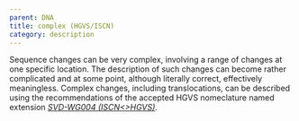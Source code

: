 ```yaml
---
parent: DNA
title: complex (HGVS/ISCN)
category: description
---
```


Sequence changes can be very complex, involving a range of changes at one specific location. The description of such changes can become rather complicated and at some point, although literally correct, effectively meaningless. Complex changes, including translocations, can be described using the recommendations of the accepted HGVS nomeclature named extension [_SVD-WG004 (ISCN<>HGVS)_](/bg-material/consultation/svd-wg004/). 
